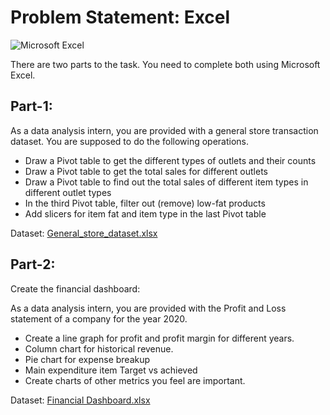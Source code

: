 # Problem Statement: Excel
![Microsoft Excel](https://img.shields.io/badge/Microsoft_Excel-217346?style=for-the-badge&logo=microsoft-excel&logoColor=white)

There are two parts to the task. You need to complete both using Microsoft Excel.

## Part-1:

As a data analysis intern, you are provided with a general store transaction dataset. You are supposed to do the following operations.

- Draw a Pivot table to get the different types of outlets and their counts
- Draw a Pivot table to get the total sales for different outlets
- Draw a Pivot table to find out the total sales of different item types in different outlet types
- In the third Pivot table, filter out (remove) low-fat products 
- Add slicers for item fat and item type in the last Pivot table

Dataset: [General_store_dataset.xlsx](https://docs.google.com/spreadsheets/d/1tCGKSbCRXgh8ElkvC_7iNJeMw53atXiP/edit#gid=1010192537)

## Part-2:

Create the financial dashboard:

As a data analysis intern, you are provided with the Profit and Loss statement of a company for the year 2020.

- Create a line graph for profit and profit margin for different years.
- Column chart for historical revenue. 
- Pie chart for expense breakup
- Main expenditure item Target vs achieved
- Create charts of other metrics you feel are important.

Dataset: [Financial Dashboard.xlsx](https://docs.google.com/spreadsheets/d/1PHoXC4VvkghGKLZtvCknkYfUt85232Lj/edit#gid=1878825323)
